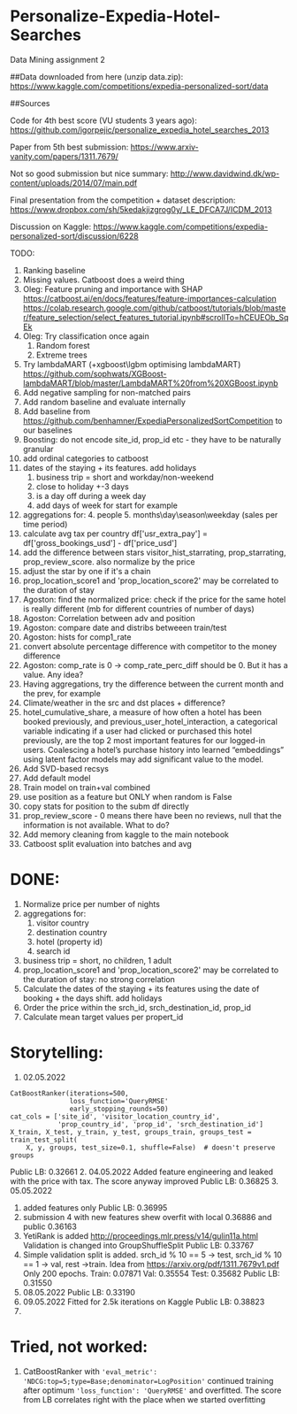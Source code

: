 # Personalize-Expedia-Hotel-Searches
 Data Mining assignment 2

##Data downloaded from here (unzip data.zip):
https://www.kaggle.com/competitions/expedia-personalized-sort/data


##Sources

Code for 4th best score (VU students 3 years ago):
https://github.com/igorpejic/personalize_expedia_hotel_searches_2013

Paper from 5th best submission:
https://www.arxiv-vanity.com/papers/1311.7679/


Not so good submission but nice summary:
http://www.davidwind.dk/wp-content/uploads/2014/07/main.pdf


Final presentation from the competition + dataset description:
https://www.dropbox.com/sh/5kedakjizgrog0y/_LE_DFCA7J/ICDM_2013


Discussion on Kaggle:
https://www.kaggle.com/competitions/expedia-personalized-sort/discussion/6228

TODO:
1. Ranking baseline
2. Missing values. Catboost does a weird thing
3. Oleg: Feature pruning and importance with SHAP https://catboost.ai/en/docs/features/feature-importances-calculation
https://colab.research.google.com/github/catboost/tutorials/blob/master/feature_selection/select_features_tutorial.ipynb#scrollTo=hCEUEOb_SqEk
4. Oleg: Try classification once again
   1. Random forest
   2. Extreme trees
5. Try lambdaMART (+xgboost\lgbm optimising lambdaMART) https://github.com/sophwats/XGBoost-lambdaMART/blob/master/LambdaMART%20from%20XGBoost.ipynb
6. Add negative sampling for non-matched pairs
7. Add random baseline and evaluate internally
8. Add baseline from https://github.com/benhamner/ExpediaPersonalizedSortCompetition to our baselines
9. Boosting: do not encode site_id, prop_id etc - they have to be naturally granular
10. add ordinal categories to catboost
11. dates of the staying + its features. add holidays
    1. business trip = short and workday/non-weekend
    2. close to holiday +-3 days
    3. is a day off during a week day
    4. add days of week for start for example
12. aggregations for:
    4. people
    5. months\day\season\weekday (sales per time period)
13. calculate avg tax per country df['usr_extra_pay'] = df['gross_bookings_usd'] - df['price_usd']
14. add the difference between stars visitor_hist_starrating, prop_starrating, prop_review_score. also normalize by the price
15. adjust the star by one if it's a chain
16. prop_location_score1 and 'prop_location_score2' may be correlated to the duration of stay
17. Agoston: find the normalized price: check if the price for the same hotel is really different (mb for different countries of number of days)
18. Agoston: Correlation between adv and position
19. Agoston: compare date and distribs betweeen train/test
20. Agoston: hists for comp1_rate
21. convert absolute percentage difference with competitor to the money difference
22. Agoston: comp_rate is 0 -> comp_rate_perc_diff should be 0. But it has a value. Any idea?
23. Having aggregations, try the difference between the current month and the prev, for example
24. Climate/weather in the src and dst places + difference?
25. hotel_cumulative_share, a measure of how often a hotel has been booked previously, and previous_user_hotel_interaction, a categorical variable indicating if a user had clicked or purchased this hotel previously, are the top 2 most important features for our logged-in users. Coalescing a hotel’s purchase history into learned “embeddings” using latent factor models may add significant value to the model.
26. Add SVD-based recsys
27. Add default model
28. Train model on train+val combined
29. use position as a feature but ONLY when random is False
30. copy stats for position to the subm df directly
31. prop_review_score - 0 means there have been no reviews, null that the information is not available. What to do?
32. Add memory cleaning from kaggle to the main notebook
33. Catboost split evaluation into batches and avg


# DONE:
1. Normalize price per number of nights
2. aggregations for:
    1. visitor country
    2. destination country 
    3. hotel (property id)
    4. search id
3. business trip = short, no children, 1 adult
4. prop_location_score1 and 'prop_location_score2' may be correlated to the duration of stay: no strong correlation
5. Calculate the dates of the staying + its features using the date of booking + the days shift. add holidays
6. Order the price within the srch_id, srch_destination_id, prop_id
7. Calculate mean target values per propert_id


# Storytelling:
1. 02.05.2022
```
CatBoostRanker(iterations=500, 
               loss_function='QueryRMSE'
               early_stopping_rounds=50)
cat_cols = ['site_id', 'visitor_location_country_id',
            'prop_country_id', 'prop_id', 'srch_destination_id']
X_train, X_test, y_train, y_test, groups_train, groups_test = train_test_split(
    X, y, groups, test_size=0.1, shuffle=False)  # doesn't preserve groups
```
Public LB: 0.32661
2. 04.05.2022
Added feature engineering and leaked with the price with tax. The score anyway improved
Public LB: 0.36825
3. 05.05.2022 
   1. added features only
   Public LB: 0.36995 
   2. submission 4 with new features shew overfit with local 0.36886 and public 0.36163
4. YetiRank is added http://proceedings.mlr.press/v14/gulin11a.html 
Validation is changed into GroupShuffleSplit
Public LB: 0.33767
5. Simple validation split is added. srch_id % 10 == 5 -> test, srch_id % 10 == 1 -> val, rest ->train. Idea from https://arxiv.org/pdf/1311.7679v1.pdf 
Only 200 epochs.
Train: 0.07871
Val: 0.35554
Test: 0.35682
Public LB: 0.31550
6. 08.05.2022
Public LB: 0.33190
7. 09.05.2022
Fitted for 2.5k iterations on Kaggle
Public LB: 0.38823
8. 


# Tried, not worked:
1. CatBoostRanker with ```'eval_metric': 'NDCG:top=5;type=Base;denominator=LogPosition'``` continued training after optimum ```'loss_function': 'QueryRMSE'``` and overfitted. The score from LB correlates right with the place when we started overfitting 
